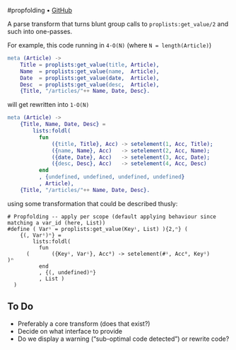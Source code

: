 #propfolding • [GitHub](//github.com/fenollp/propfolding)

A parse transform that turns blunt group calls to `proplists:get_value/2` and such into one-passes.

For example, this code running in `4·O(N)` (where `N = length(Article)`)

```erlang
meta (Article) ->
    Title = proplists:get_value(title, Article),
    Name  = proplists:get_value(name,  Article),
    Date  = proplists:get_value(date,  Article),
    Desc  = proplists:get_value(desc,  Article),
    {Title, "/articles/"++ Name, Date, Desc}.
```

will get rewritten into `1·O(N)`

```erlang
meta (Article) ->
    {Title, Name, Date, Desc} =
        lists:foldl(
          fun
              ({title, Title}, Acc) -> setelement(1, Acc, Title);
              ({name, Name}, Acc)   -> setelement(2, Acc, Name);
              ({date, Date}, Acc)   -> setelement(3, Acc, Date);
              ({desc, Desc}, Acc)   -> setelement(4, Acc, Desc)
          end
          , {undefined, undefined, undefined, undefined}
          , Article),
    {Title, "/articles/"++ Name, Date, Desc}.
```

using some transformation that could be described thusly:

```
# Propfolding -- apply per scope (default applying behaviour since matching a var_id (here, List))
#define ( Varⁱ = proplists:get_value(Keyⁱ, List) ){2,ⁿ} (
    {(, Varⁱ)ⁿ} =
        lists:foldl(
          fun
      (       ({Keyⁱ, Varⁱ}, Acc⁰) -> setelement(#ⁱ, Acc⁰, Keyⁱ)       )ⁿ
          end
          , {(, undefined)ⁿ}
          , List )
  )
```


## To Do

* Preferably a core transform (does that exist?)
* Decide on what interface to provide
* Do we display a warning (“sub-optimal code detected”) or rewrite code?
